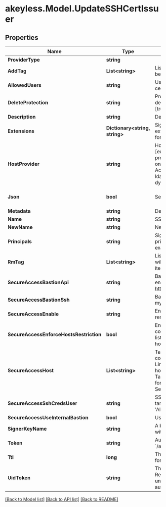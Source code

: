 # akeyless.Model.UpdateSSHCertIssuer

## Properties

Name | Type | Description | Notes
------------ | ------------- | ------------- | -------------
**ProviderType** | **string** |  | [optional] 
**AddTag** | **List&lt;string&gt;** | List of the new tags that will be attached to this item | [optional] 
**AllowedUsers** | **string** | Users allowed to fetch the certificate, e.g root,ubuntu | 
**DeleteProtection** | **string** | Protection from accidental deletion of this object [true/false] | [optional] 
**Description** | **string** | Description of the object | [optional] 
**Extensions** | **Dictionary&lt;string, string&gt;** | Signed certificates with extensions, e.g permit-port-forwarding&#x3D;\\\&quot;\\\&quot; | [optional] 
**HostProvider** | **string** | Host provider type [explicit/target], Default Host provider is explicit, Relevant only for Secure Remote Access of ssh cert issuer, ldap rotated secret and ldap dynamic secret | [optional] 
**Json** | **bool** | Set output format to JSON | [optional] [default to false]
**Metadata** | **string** | Deprecated - use description | [optional] 
**Name** | **string** | SSH certificate issuer name | 
**NewName** | **string** | New item name | [optional] 
**Principals** | **string** | Signed certificates with principal, e.g example_role1,example_role2 | [optional] 
**RmTag** | **List&lt;string&gt;** | List of the existent tags that will be removed from this item | [optional] 
**SecureAccessBastionApi** | **string** | Bastion&#39;s SSH control API endpoint. E.g. https://my.bastion:9900 | [optional] 
**SecureAccessBastionSsh** | **string** | Bastion&#39;s SSH server. E.g. my.bastion:22 | [optional] 
**SecureAccessEnable** | **string** | Enable/Disable secure remote access [true/false] | [optional] 
**SecureAccessEnforceHostsRestriction** | **bool** | Enable this flag to enforce connections only to the hosts listed in - -secure-access-host | [optional] 
**SecureAccessHost** | **List&lt;string&gt;** | Target servers for connections (In case of Linked Target association, host(s) will inherit Linked Target hosts - Relevant only for Dynamic Secrets/producers) | [optional] 
**SecureAccessSshCredsUser** | **string** | SSH username to connect to target server, must be in &#39;Allowed Users&#39; list | [optional] 
**SecureAccessUseInternalBastion** | **bool** | Use internal SSH Bastion | [optional] 
**SignerKeyName** | **string** | A key to sign the certificate with | 
**Token** | **string** | Authentication token (see &#x60;/auth&#x60; and &#x60;/configure&#x60;) | [optional] 
**Ttl** | **long** | The requested Time To Live for the certificate, in seconds | 
**UidToken** | **string** | The universal identity token, Required only for universal_identity authentication | [optional] 

[[Back to Model list]](../README.md#documentation-for-models) [[Back to API list]](../README.md#documentation-for-api-endpoints) [[Back to README]](../README.md)

